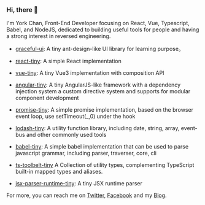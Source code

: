 ### Hi, there 👋

I'm York Chan, Front-End Developer focusing on React, Vue, Typescript, Babel, and NodeJS, dedicated to building useful tools for people and having a strong interest in reversed engineering.

- [graceful-ui](https://github.com/chenxiaoyao6228/graceful-ui): A tiny ant-design-like UI library for learning purpose。

- [react-tiny](https://github.com/chenxiaoyao6228/js-rocks/blob/master/packages/react-tiny): A simple React implementation

- [vue-tiny](https://github.com/chenxiaoyao6228/js-rocks/blob/master/packages/vue-tiny): A tiny Vue3 implementation with composition API

- [angular-tiny](https://github.com/chenxiaoyao6228/angular-tiny): A tiny AngularJS-like framework with a dependency injection system a custom directive system and supports for modular component development

- [promise-tiny](https://github.com/chenxiaoyao6228/js-rocks/blob/master/packages/promise-tiny): A simple promise implementation, based on the browser event loop, use setTimeout(\_,0) under the hook

- [lodash-tiny](https://github.com/chenxiaoyao6228/js-rocks/blob/master/packages/lodash-tiny): A utility function library, including date, string, array, event-bus and other commonly used tools

- [babel-tiny](https://github.com/chenxiaoyao6228/js-rocks/blob/master/packages/babel-tiny): A simple babel implementation that can be used to parse javascript grammar, including parser, traverser, core, cli

- [ts-toolbelt-tiny](https://github.com/chenxiaoyao6228/js-rocks/blob/main/packages/ts-toolbelt-tiny) A Collection of utility types, complementing TypeScript built-in mapped types and aliases.

- [jsx-parser-runtime-tiny](https://github.com/chenxiaoyao6228/js-rocks/blob/master/packages/jsx-parser-tiny): A tiny JSX runtime parser

For more, you can reach me on [Twitter](https://twitter.com/chan_york), [Facebook](https://www.facebook.com/xiaoyao.chen.754) and my [Blog](https://github.com/chenxiaoyao6228/fe-notes).
